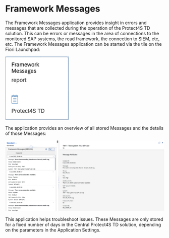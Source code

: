# Framework Messages

The Framework Messages application provides insight in errors and messages that are collected during the operation of the Protect4S TD solution. This can be errors or messages in the area of connections to the monitored SAP systems, the read framework, the connection to SIEM, etc, etc. The Framework Messages application can be started via the tile on the Fiori Launchpad:

![](<../.gitbook/assets/image (64) (1).png>)

The application provides an overview of all stored Messages and the details of those Messages:

![](<../.gitbook/assets/image (20) (1).png>)

This application helps troubleshoot issues. These Messages are only stored for a fixed number of days in the Central Protect4S TD solution, depending on the parameters in the Application Settings.
